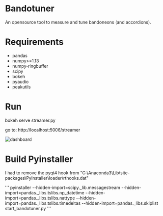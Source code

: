 # Bandotuner
An opensource tool to measure and tune bandoneons (and accordions).

# Requirements

- pandas
- numpy>=1.13
- numpy-ringbuffer
- scipy
- bokeh
- pyaudio
- peakutils 

# Run
bokeh serve streamer.py

go to: http://localhost:5006/streamer

![dashboard](https://user-images.githubusercontent.com/10183650/43246021-a4abf52a-90b0-11e8-8bad-53e54ac2bfad.png)


# Build Pyinstaller
I had to remove the pyqt4 hook from "C:\Anaconda3\Lib\site-packages\PyInstaller\loader\rthooks.dat"

'''
pyinstaller --hidden-import=scipy._lib.messagestream --hidden-import=pandas._libs.tslibs.np_datetime --hidden-import=pandas._libs.tslibs.nattype --hidden-import=pandas._libs.tslibs.timedeltas --hidden-import=pandas._libs.skiplist start_bandotuner.py
'''